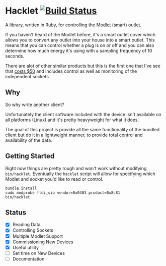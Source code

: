 # Hacklet [![Build Status](https://travis-ci.org/mcolyer/hacklet.png)](https://travis-ci.org/mcolyer/hacklet)

A library, written in Ruby, for controlling the [Modlet] (smart) outlet.

If you haven't heard of the Modlet before, it's a smart outlet cover
which allows you to convert any outlet into your house into a smart
outlet. This means that you can control whether a plug is on or off and
you can also determine how much energy it's using with a sampling
frequency of 10 seconds.

There are alot of other similar products but this is the first one that
I've see that [costs $50][amazon] and includes control as well as monitoring of
the independent sockets.

## Why

So why write another client?

Unfortunately the client software included with the device isn't
available on all platforms (Linux) and it's pretty heavyweight for what
it does.

The goal of this project is provide all the same functionality of the
bundled client but do it in a lightweight manner, to provide total
control and availability of the data.

## Getting Started

Right now things are pretty rough and won't work without modifying
`bin/hacklet`. Eventually the `hacklet` script will allow for specifying
which Modlet and socket you'd like to read or control.

```
bundle install
sudo modprobe ftdi_sio vendor=0x0403 product=0x8c81
bin/hacklet
```

## Status

* [X] Reading Data
* [X] Controlling Sockets
* [X] Multiple Modlet Support
* [X] Commissioning New Devices
* [X] Useful utility
* [ ] Set time on New Devices
* [ ] Documentation

[Modlet]: http://themodlet.com
[amazon]: http://www.amazon.com/ThinkEco-TE1010-Modlet-Starter-White/dp/B00AAT43OA/
